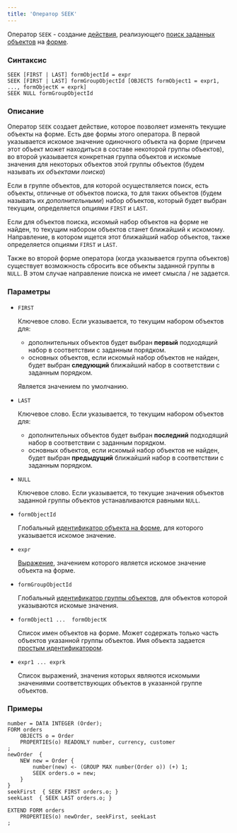 ```yaml
---
title: 'Оператор SEEK'
---
```


Оператор `SEEK` - создание [действия](Actions.md), реализующего [поиск заданных объектов](Search_SEEK.md) на [форме](Forms.md).

### Синтаксис

    SEEK [FIRST | LAST] formObjectId = expr
    SEEK [FIRST | LAST] formGroupObjectId [OBJECTS formObject1 = expr1, ..., formObjectK = exprk]
    SEEK NULL formGroupObjectId

### Описание

Оператор `SEEK` создает действие, которое позволяет изменять текущие объекты на форме. Есть две формы этого оператора. В первой указывается искомое значение одиночного объекта на форме (причем этот объект может находиться в составе некоторой группы объектов), во второй указывается конкретная группа объектов и искомые значения для некоторых объектов этой группы объектов (будем называть их *объектами поиска*)

Если в группе объектов, для которой осуществляется поиск, есть объекты, отличные от объектов поиска, то для таких объектов (будем называть их *дополнительными*) набор объектов, который будет выбран текущим, определяется опциями `FIRST` и `LAST`.

Если для объектов поиска, искомый набор объектов на форме не найден, то текущим набором объектов станет ближайший к искомому. Направление, в котором ищется этот ближайший набор объектов, также определяется опциями `FIRST` и `LAST`.

Также во второй форме оператора (когда указывается группа объектов) существует возможность сбросить все объекты заданной группы в `NULL`. В этом случае направление поиска не имеет смысла / не задается.

### Параметры

- `FIRST`

    Ключевое слово. Если указывается, то текущим набором объектов для:

    -   дополнительных объектов будет выбран **первый** подходящий набор в соответствии с заданным порядком. 
    -   основных объектов, если искомый набор объектов не найден, будет выбран **следующий** ближайший набор в соответствии с заданным порядком. 

  Является значением по умолчанию. 

- `LAST`

    Ключевое слово. Если указывается, то текущим набором объектов для:

    -   дополнительных объектов будет выбран **последний** подходящий набор в соответствии с заданным порядком. 
    -   основных объектов, если искомый набор объектов не найден, будет выбран **предыдущий** ближайший набор в соответствии с заданным порядком. 

- `NULL`

    Ключевое слово. Если указывается, то текущие значения объектов заданной группы объектов устанавливаются равными `NULL`.

- `formObjectId`

    Глобальный [идентификатор объекта на форме](IDs.md#groupobjectid), для которого указывается искомое значение.

- `expr`

    [Выражение](Expression.md), значением которого является искомое значение объекта на форме.

- `formGroupObjectId`

    Глобальный [идентификатор группы объектов](IDs.md#groupobjectid), для объектов которой указываются искомые значения.

- `formObject1 ...  formObjectK`

    Список имен объектов на форме. Может содержать только часть объектов указанной группы объектов. Имя объекта задается [простым идентификатором](IDs.md#id).

- `expr1 ... exprk`

    Список выражений, значения которых являются искомыми значениями соответствующих объектов в указанной группе объектов.

### Примеры

```lsf
number = DATA INTEGER (Order);
FORM orders
    OBJECTS o = Order
    PROPERTIES(o) READONLY number, currency, customer
;
newOrder  {
    NEW new = Order {
        number(new) <- (GROUP MAX number(Order o)) (+) 1;
        SEEK orders.o = new;
    }
}
seekFirst  { SEEK FIRST orders.o; }
seekLast  { SEEK LAST orders.o; }

EXTEND FORM orders
    PROPERTIES(o) newOrder, seekFirst, seekLast
;
```
